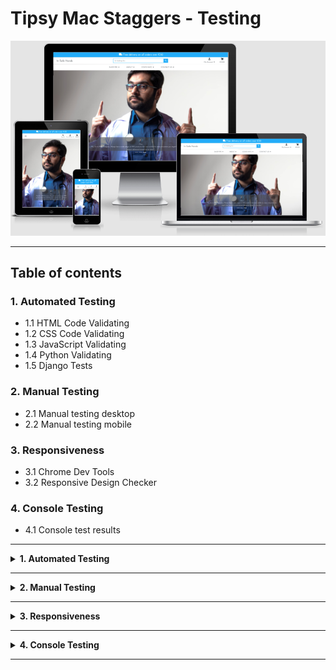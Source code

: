 # **Tipsy Mac Staggers - Testing** #

![Image of site on many screens](/media/readme_images/site_responsive_image.png)

<hr>

## **Table of contents** ##

### **1. Automated Testing** ###

* 1.1 HTML Code Validating
* 1.2 CSS Code Validating 
* 1.3 JavaScript Validating
* 1.4 Python Validating
* 1.5 Django Tests

### **2. Manual Testing** ###

* 2.1 Manual testing desktop
* 2.2 Manual testing mobile

### **3. Responsiveness** ###

* 3.1 Chrome Dev Tools
* 3.2 Responsive Design Checker

### **4. Console Testing** ###

* 4.1 Console test results

<hr>

<details>
<summary><strong>
1. Automated Testing
</strong></summary>
<br>

#### **1.1 HTML Code Validating** ####

* All of the HTML files were tested on the [W3C HTML Markup Validation website](https://validator.w3.org/)<br>
* The results from the test were as follows:<br>

**On all pages warning** 
* On all pages on th site the HTML checker highlights a warning saying an error saying there is a duplicate of the id "user-options" however this is incorrect and can be ignored. This item is showing in the My Account dropdown in the base.html file and also the mobile-top-header.html file. These are the same items however one of them is for the desktop and one is for the mobile. They both have the exact same functionality and are the same item. There is no effect on the functionality of the site and i have noted this here in the readme to note i am aware of it.<br>

![Image of duplicate id page error](/media/readme_images/duplicate_id.png)

**1. Homepage (home/templates/home/index.html)**
* Apart from the warning message at the top of this section all the HTML passes with no errors.

**2. Products logged in and none logged in user(products/templates/products/products.html)**
* Apart from the warning message at the top of this section all the HTML passes with no errors. 

**3. Product details logged in and none logged in user (products/templates/products/product_details.html)**
* The warning message at the top of this section is on this page. 
* There is also 1 other error displaying (Screenshot below) however this is incorrect.

![Image of product details page error](/media/readme_images/product_details_error_p.png)

<br>

![Image of product details page error](/media/readme_images/product_details_error_p_code.png)

* When i check my code i can see there is an opening `<p>` tag on line 160. This error from the HTML checker has been noted here to say i am aware of it but there is a matching `<p>` opening tag to the `</p>` closing tag highlighted here.

![Image of product details page error](/media/readme_images/product_details_error_p_code_2.png)


**4. About us (about_us/templates/about_us/about_us.html)**
* Apart from the warning message at the top of this section all the HTML passes with no errors. 

**5. Covid Info details logged in and none logged in user (covid_numbers/templates/covid_numbers/covid_numbers.html)**
* Apart from the warning message at the top of this section all the HTML passes with no errors. 

**6. Contact us none logged in user (contact_us/templates/contact_us/contact_us.html)**
* Apart from the warning message at the top of this section all the HTML passes with no errors. 

**7. Contact us logged in user (contact_us/templates/contact_us/contact_us.html)**
* The warning message at the top of this section is on this page. 
* At the top of the registered users priority messaging service there is an input box that is disabled. This input field is so when a registered user sends a priority message to the site the admin can tell who the message came from, the same way an email display's who an email is from. 

![Image of contact us page input error](/media/readme_images/disabled_input_field.png)

![Image of placeholder input error](/media/readme_images/placeholder_error.png)

* The HTML checker is saying there is an error as a placeholder can only be used on certain fields. I checked with tutor support when developing this feature and they said the current way this is set is fine. This highlighted error in no way effects the functionality of the site and tutor support helped me to get this feature working. I have highlighted it here in the testing to say i am aware of it. 

**8. Signup (templates/allauth/account/signup.html)**
* Apart from the warning message at the top of this section all the HTML passes with no errors. 

**9. Login (templates/allauth/account/login.html)**
* Apart from the warning message at the top of this section all the HTML passes with no errors. 

**10. Cart (cart/templates/cart/cart.html)**
* Apart from the warning message at the top of this section all the HTML passes with no errors. 

**11. Checkout (checkout/templates/checkout/checkout.html)**
* Apart from the warning message at the top of this section all the HTML passes with no errors. 

**12. Checkout Success (checkout/templates/checkout/checkout_success.html)**
* Apart from the warning message at the top of this section all the HTML passes with no errors. 

**12. User Profile (profiles/templates/profiles/profiles.html)**
* Apart from the warning message at the top of this section all the HTML passes with no errors. 

**13. Password Reset (templates/aullauth/account/password_reset.html)**
* Apart from the warning message at the top of this section all the HTML passes with no errors. 

<hr>

#### **1.2 CSS Code Validating** ####
* The main CSS files were tested on the [W3C CSS  Validation website](https://jigsaw.w3.org/css-validator/)<br>
* The results came back as no errors of any kind showing

![Image of css results](/media/readme_images/css_test_results.png)

<hr>

#### **1.3 JavaScript Code Validating** ####
* The testing for the script.js file was carried out on [JShint.com](https://jshint.com/) The results from the test were as follows:<br>

**1. cart/templates/cart/cart.html**
* Results: The JavaScript at the bottom of this file is passing in JShint with no errors. 

**2. stripe_elements.js file**
* Results: JShint is saying that the code on line 3 `var stripe = Stripe(stripePublicKey);` Stripe (with the capital letter) is undefined. This code however is taken from the Stripe official docs so i have noted this here but the code is correct according to the stripe docs. 

**3. products/templates/products/includes/quantity_input_script.html**
* Results: The JavaScript in this file is passing in JShint with no errors.

**4. templates/base.html**
* Results: The JavaScript in this file is passing in JShint with no errors.

<hr>

#### **1.4 Python Code Validating** ####

* The testing for the python files were carried out on [pep 8 online](http://pep8online.com/) The results from the test were as follows:<br>

* <strong>Results:</strong> All of the python code has passed the pep8 checks. There are however some lines of code that showed up during flake8 testing that have showed up as needing adjusting. Some of these items from Flake8 i have ignored, the reason for each of these can be found below:

1. Main settings.py file - Some of the lines are highlighted as being greater than 79 characters, however the code highlighted was created when i created the project and are the set up settings Django created, therefore i will be ignoring these as i did not write them and don't want to adjust them if they were automatically set up this way. 

2. Some of the app files that i didn't do any coding in, for example about_us/admin.py Flake8 is saying `'django.contrib.admin' imported but unused` Again i am aware of these notifications but i have chosen to leave the file in place is rather than delete it or have a blank file. 

3. Finally the bulk of the Flake 8 items highlighted are from files that are automatically generated such as migrations. Again i will be leaving these and not adjusting them as they were not created by me and are run this way by Django.

* The remainder of the items highlighted can be seen below:

<hr>

4. Reviews > forms.py > line 2: `django.forms.ModelForm' imported but unused`

* Im unsure why this is displaying as ModelForm is used in my code on line 7: `class ProductReviewForm(forms.ModelForm):`

* I am aware of this in Flake 8 and have left it as it is.

5. Home > tests.py line 1: `django.test.Client imported but unused`
* Im unsure why this is displaying as i have used client in my code `response = self.client.get('')`. I am aware of this in Flake 8 and have left that file as it is.

6. Contact Us > models.py > line 2: `django.forms' imported but unused`

* I have left this in place as that model is the priority messages model and that is a form people use to send priority messages to the site. I am aware of this in Flake 8 and have left that file as it is.

7. Contact us > forms.py > line 2: `django.forms.ModelForm' imported but unused`

* Im not sure why this is displaying as i do use ModelForm in my code on line 7: `class ContactMessagesForm(forms.ModelForm):` 
* I am aware of this in Flake 8 and have left that file as it is.

8. Checkout > webhooks.py > line 43 `'payment_intent.payment_failed': handler.handle_payment_intent_payment_failed,`

* I have looked at adjusting this but was getting syntax errors when i tried. As my project deadline in a few hours i have noted here that i am aware of it and will work to resolve it at a later date.  

9. Checkout > models.py > line 69: `self.delivery_cost = self.order_total * settings.STANDARD_DELIVERY_PERCENTAGE / 100`

* I have tried to place a pair of parentheses after the = and split this line into 2 lines as you can line break after the parentheses<br>

`self.delivery_cost = (`<br>
&nbsp; &nbsp; &nbsp;`self.order_total * settings.STANDARD_DELIVERY_PERCENTAGE / 100)`

* However that still leaves the line as 80 characters once you allow for the correct indentation therefore i have left it as one single line. It is something i am aware of but leaving this line as one line doesn't effect the functionality of the site so i have noted here int he readme i am aware of it but have left it as it is on one line.

10. Checkout > apps.py Line 9: `checkout.signals imported but unused`
* This code i followed as part of the boutique ado tutorial as part of the checkout configuration and it is necessary for the functionality of the site. I have noted here i am aware of it but have left it as it is.  

12. Products > views.py > line 58<br>

`queries = Q(name__icontains=query) | Q(description__icontains=query)`

* This line of code comes in at greater than 79 characters, i have adjusted the code using a \ to go to a new line, example below:

`queries = Q(name__icontains=query) | \`<br>
&nbsp; &nbsp; &nbsp;`Q(description__icontains=query)`

* This has resolved the line length issue and I have tested the site after this adjustment and the search functionality has not changed and is working as intended. 

<hr>

13. Reviews > forms.py > ModelForm imported but unused

* This is incorrect as the ModelForm is part of my ProductReviewForm code. I have noted it here i am aware of it in Flake but have left it. 

<hr>

14. Products > widgets.py > line 9<br>

`template_name = 'products/custom_widget_templates/custom_clearable_file_input.html'`

* This line of code comes in at greater than 79 characters. As with item 1 on this list i have wrapped the code after the = in parentheses and split it onto 2 lines, example below:

`template_name = (`<br>
&nbsp; &nbsp; &nbsp;`'products/custom_widget_templates/custom_clearable_file_input.html')`

* This has resolved the line length issue and I have tested the site after this adjustment and the search functionality has not changed and is working as intended. 

<hr>

#### **1.5 Django Tests** ####

* I have created automated Django tests in each django app in this project. The tests can be found in the tests.py file in each app. You can run all of the django tests in the terminal all at once by running the command `python3 manage.py test` or you can run the tests app by app. To run a specific app test, about us for example,  you would run the command `python3 manage.py test about_us`

**NOTE:** 

* If you are going to run the Django tests you will need to make an adjustment in the main settings.py file. The current setting for the DATABASE in the settings .py file is currently (Screenshot below)

![Image of databases in settings.py file](/media/readme_images/database_settings.png)

* However if i try and run the tests with that current configuration i get a message in terminal saying `Got an error creating the test database: permission denied to create database`

* I have spoken to tutor support at Code Institute and they said that this may be caused by `DATABASE_URL` being stored as an Environment Variables in my Gitpod. They said i could delete it and it may resolve the testing issue, however that variable is needed for the updating of the postgress database as i am using fixtures files and i use the command `loaddata` to update the postgress database. Tutor support said if the `DATABASE_URL` variable is deleted from my Gitpod Environment Variables then that functionality would cease working. 

* To get the tests running its a simple case of commenting out the if else: block of code like in the screenshot below:

![Image of databases in settings.py file](/media/readme_images/database_settings_2.png)

* and copying and pasting the else part of the code and ensuring correct indentation. The code should look like the code in the screenshot above:

* You can now save the settings.py file, run the tests, and you will see all of them running and the results in terminal, i have around 50 tests written so far. (Screenshot below)

![Image of django test results](/media/readme_images/django_test_results.png)

* My submission deadline for this project is in the next few hours. I would ideally like to spend more time resolving this issue for a better solution however the tutor who was helping me on this said they were unable to think of a solution other than the one listed here and it would be best to just list this in the testing.md document to let the assessor know i am aware of the issue however due to time constraints this is the best solution we could devise with the deadline we have.  

</details>
<hr>

<details>
<summary><strong>
2. Manual Testing
</strong></summary>
<br>

#### **2.1 Manual testing desktop** ####

* All desktop testing was carried out on Chrome, FireFox, Opera and Safari. Results listed below will apply to all browsers unless highlighted as otherwise. 

**1. The Home Page**

* The homepage is rendering correctly on all of the browsers as intended.
* Clicking the In Safe Hands name in the top left brings the user back to the home page
* Clicking the search bar without entering an item to search for brings the user to the all products page and the correct toast displays the message in the top right of the screen. 
* The dropdown menus are all expanding when clicked and showing the correct sub menu options
* I have clicked on every option in the 4x dropdown menus and all the links bring the user to the correctly specified page
* The reviews carousel on the bottom of the page is rendering and cycling through the reviews as is intended. 

**2. The My Account, Profile & Cart**

* When a user clicks on the My Account icon and clicks on the sign up option the correct sign up page is rendering
* I have clicked on sign up and followed the steps to create a new registered user on each browser. All of the accounts were able to be set up correctly as expected on all browsers.  
* When a user clicks on the My Account icon and clicks on the Log in option the correct Log in page rendering
* If a user enterers the incorrect username and/or password the page will reload with a warning message saying <strong>"The username and/or password you specified are not correct"</strong>
* If a user tries to enter just the username or just the password the the login form validation will notify them that all fields are required and they must complete all fields. 
* If a user tries to create an account with an email address that is already in use they will see an error message displayed saying that email address is already associated with another account. 
* Users can click on the forgot my password link and enter their email address to be sent the password reset link. In testing the email with the password reset link and username is sent as expected. This works on all browsers.
* I have been able to log in with the created username and password on all browsers and have been able to log out on every browser. The correct toast confirming login and logout in the top right is also generated.
* After logging in i am able to see the users profile page and order history as expected on all browsers. 

Note!
* On safari the dropdown menu for Country is displaying slightly different than on the other browsers. I have checked the functionality and it is working as normal. The difference is purely aesthetic so i am noting here that i am aware of it

![Image of country dropdown safari](media/readme_images/country_dropdown_safari.png)

* When i click on a past order number on the profile page the order details open and are all displaying correctly. 
* If i click on the cart button when the cart is empty then the correct message saying the shopping cart is empty and the link to go to the store is displaying correctly. 
* If i try and bypass this by typing checkout in the url i correctly get redirected to he products page with the warning toast saying there is nothing in your cart. 

**3. The Products Page**

* The products page is displaying all of the products for sale in the store correctly. As the user adjusts the screen size the layout is adjusting on each browser as expected.  

**4. The Product Details Page**

* All of the product details are displaying correctly as intended on all browsers. 
* When the user clicks the Read Product Reviews the collapsible expands correctly and shows the reviews on each browser. 
* If a user tries to set the quantity to 0 and add it to the cart they will see the validation error informing them the minimum number allowed is 1.
* Users can add items to the cart as expected by selecting the quantity and pressing the add to cart button. 

**5. The Cart Page**

* A user who tries to access the cart with nothing in it will get the message there is nothing in your cart and be given the option to click and be redirected back to the store
* Once the user has an item in the cart they can adjust the quantity and update the cart. The cart on all browsers reflects the update correctly
* If a user presses the remove button the item is removed from the cart
* If the user clicks on the secure checkout button the user will be brought to the checkout page 

**6. The Checkout Page**

* The checkout page is rendering correctly and the logged in users delivery address is automatically populating on all browsers.<br>

Note!

* Again on safari the dropdown menu for Country is displaying slightly different than on the other browsers. I have checked the functionality and it is working as normal. The difference is purely aesthetic so i am noting here that i am aware of it

![Image of country dropdown safari](media/readme_images/country_dropdown_safari_2.png)

* I have placed an order on each browser and the order has gone through successfully using the Stripe test card details. 

**7. The Order Confirmation Page**

* After placing an order the order confirmation page is generated and rendered correctly with all of the order details displayed as they should. 

**8. About Us Page**

* The about us page is rendering as expected on all browsers with no issues or errors. It adjusts it structure as the page size is adjusted on smaller devices. 

**9. Covid Data Page**
* When a none logged in user comes to this page they will see the message informing them the data is only available to registered users. 
* Once logged in the covid data that was behind a registered users wall is now rendering correctly on each browser. I have used this feature to drill down into the various types of information available and it is all working as intended. 

**10. Contact Us Page**
* When a none logged in user goes to the contact us page the page is displaying as it should for a none logged in user. The message about the priority message service being only available to logged in users is displaying correctly. 
* When a logged in user goes to the contact us page the contact us form is rendering as expected on all browsers. 

Error Detected!
* When a logged in user goes to the contact us page on Firefox, the username field that automatically generates the username has a grey background, this is only happening on Firefox and not on the other browsers (Screenshot below:)   

![Image of contact us form greyed out](media/readme_images/firefox_contact_us_field.png)

I have resolved this with the following css:<br><br>
`.user-input-display {`<br>
  `background: transparent;`<br>
`}`

* The user input field now has a white background like the rest of the browsers. 

* I have tested sending a message via the priority email messaging service on the contact us page and the message successfully goes through and is appearing in the Django admin panel as expected. 

<hr>

#### **2.1 Manual testing mobile** ####
<br>

* To reduce repetition of the desktop results, for the mobile testing i have just highlighted the different functionalities that mobile users may experience while using the site on a mobile device. I have carried out all of the exact same manual tests on mobile devices as i did on the desktop however unless highlighted below, readers of this document can know i experienced the exact same outcomes on mobile devices as i did on desktop.  

Mobile testing was carried out on the following devices:<br>
1. iPhone 6/7/8 (Via Chrome Dev Tools)
2. iPad (Via Chrome Dev Tools)
3. Huawei P20 lite
4. Huawei P smart
5. Chuwi h9 pro tablet 

All mobile testing was carried out on Chrome, FireFox, Opera and Brave browsers.

Error Found - Several Pages:
* On some of the pages on the site (Login, Sign up, Products, About us page image) the content of that page was sitting right at the very bottom of the screen on tablet devices when the tablet was held horizontally. Items such as buttons, text and images were touching the very bottom of the tablet screen which doesn't give a good user experience and it made the pages look poor.  

Solution:
On pages where i have encountered this issue i have added a `<br>` element at the very bottom of the code on each of the pages. Now when i reload the page there is an extra row of whitespace at he bottom which has rectified the issue. 

**1. The Home Page**

* Apart from the issue highlighted above all tests on mobile devices returned the same results as the desktop results listed above. The page is functioning normally and as intended on mobile devices. 

**2. The My Account, Profile & Cart**

* Apart from the issue highlighted above all tests on mobile devices returned the same results as the desktop results listed above. The page is functioning normally and as intended on mobile devices. 

**3. The Products Page**

* Apart from the issue highlighted above all tests on mobile devices returned the same results as the desktop results listed above. The page is functioning normally and as intended on mobile devices. 

**4. The Product Details Page**

* The page is functioning normally and as intended on mobile devices. 

**5. The Cart Page**

* The page is functioning normally and as intended on mobile devices. 

**6. The Checkout Page**

* The page is functioning normally and as intended on mobile devices. 
* One thing to note is on Google Chrome when the user clicks on the credit card details input field to enter their card number, the browser will automatically zoom into that field to help make entering the card details easier. When the user presses the button to complete the purchase they wont see the payment processing spinner. The processing spinner is still there and is still being generated correctly, whats happening is if the user doesn't zoom back out after entering their credit card details when they press the button to complete the transaction the screen will stay zoomed in on the bottom corner. 

**7. The Order Confirmation Page**

* The page is functioning normally and as intended on mobile devices. 

**8. About Us Page**

* Apart from the issue highlighted above all tests on mobile devices returned the same results as the desktop results listed above. The page is functioning normally and as intended on mobile devices. 

**9. Covid Numbers Page**

* The page is functioning normally and as intended on mobile devices. 

**10. Contact Us Page**

* The page is functioning normally and as intended on mobile devices. 

</details>
<hr>

<details>
<summary><strong>
3. Responsiveness
</strong></summary>
<br>

**3.1 Chrome Dev Tools**
* I have checked the site on google dev tools for responsiveness on screen sizes ranging from a maximum size of 1870px X 767px down to a minimum of 320px X 480px. The site is functioning as intended. 

**3.2 Responsive Design Checker**
* I have also checked the site on the website [Responsive Design Checker](https://responsivedesignchecker.com/) on all of the pages that are available and the site is functioning as intended. 

**NOTE** 
* The cart on my site isn't as mobile friendly as i would like it to be. Users on smaller screens will have to side scroll which isn't ideal, but the functionality is there. I will address the layout of this page at a later date. Check section 8 of the readme.md features to develop.

</details>
<hr>

<details>
<summary><strong>
4. Console Testing
</strong></summary>

* There is one error that is appearing on every page and that is the favicon error (Screenshot below)

![Image of favicon error](/media/readme_images/favicon.png)

* It is pointing to line 1 and column 1 in the favicon ico file. When i click into this file to see where the error is ii can see the following code: 

![Image of favicon error](/media/readme_images/favicon_code.png)

1. **Covid Info Page** 

* On the covid info page when a logged in user is viewing the data in the console there is an message (Not an error or warning) saying `[bugsnag] Loaded1`

![Image of bugsnag message](/media/readme_images/bugsnag_message.png)

* I have inspected this further and it is something to do with the internal code of the covid data that i importing into the site (Screenshot below) and nothing to do with any of my code. As i am unable to adjust any of the code in the covid data i have listed it here to notify i am aware of it.

![Image of bugsnag message](/media/readme_images/bugsnag_code.png)

2. **Contact Us Page**

* There is a message generated on the contact us page in relation to the google map (Screenshot below): 

![Image of google map violation](/media/readme_images/google_map_violation.png)

* This is neither a warning message or an error and its related to the google map code. Due to an imminent deadline for this project i will not have time to resolve it before submission. This is to confirm i am aware of it and can confirm it has no effect on the functionality of the site. 

2. **Sign Up Page**

* There is a message in the console for this page. The message is recommending the input elements should have autocomplete added to them. Again due to an imminent deadline for this project i will not have time to work on this before submission. This is to confirm i am aware of it and can confirm it has no effect on the functionality of the site. 

![Image of sign up recommendation](/media/readme_images/sign_up_console_message.png)

2. **Stripe Checkout Page**

* When the user goes to the checkout page to make a payment the error message below from stripe appears in the console. 

![Image of stripe error](/media/readme_images/stripe_checkout_error.png)

* I have drilled into these errors and they are not being caused from any errors in the code that i have written. I have noted the error here in the testing document to confirm that i am aware of this error and it has no effect on the functionality of the site or stripe payments. I will aim to investigate this issue further. 

</details>
<hr>